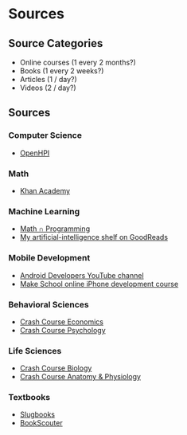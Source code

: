 # Sources

## Source Categories

- Online courses (1 every 2 months?)
- Books (1 every 2 weeks?)
- Articles (1 / day?)
- Videos (2 / day?)

## Sources

### Computer Science

- [OpenHPI](https://open.hpi.de/courses?lang=en)

### Math

- [Khan Academy](https://www.khanacademy.org/)

### Machine Learning

- [Math ∩ Programming](http://jeremykun.com/?utm_source=hackernewsletter&utm_medium=email&utm_term=fav)
- [My artificial-intelligence shelf on GoodReads](https://www.goodreads.com/review/list/9682365?shelf=artificial-intelligence)

### Mobile Development

- [Android Developers YouTube channel](https://www.youtube.com/channel/UCVHFbqXqoYvEWM1Ddxl0QDg)
- [Make School online iPhone development course](https://www.makeschool.com/online-academy)

### Behavioral Sciences

- [Crash Course Economics](https://www.youtube.com/playlist?list=PL8dPuuaLjXtPNZwz5_o_5uirJ8gQXnhEO)
- [Crash Course Psychology](https://www.youtube.com/playlist?list=PL8dPuuaLjXtOPRKzVLY0jJY-uHOH9KVU6)

### Life Sciences

- [Crash Course Biology](https://www.youtube.com/playlist?list=PL3EED4C1D684D3ADF)
- [Crash Course Anatomy & Physiology](https://www.youtube.com/playlist?list=PL8dPuuaLjXtOAKed_MxxWBNaPno5h3Zs8)

### Textbooks

- [Slugbooks](http://www.slugbooks.com/)
- [BookScouter](https://bookscouter.com/buy)
